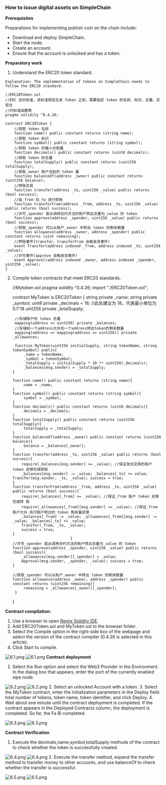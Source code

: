 
### How to issue digital assets on SimpleChain

**Prerequisites**

Preparations for implementing publish coin on the chain include:

-  Download and deploy SimpleChain.
-  Start the node.
-  Create an account.
-  Ensure that the account is unlocked and has a token.

**Preparatory work**

1. Understand the ERC20 token standard.

`Explanation: The implementation of tokens on SimpleChain needs to follow the ERC20 standard. `

    //ERC20Token.sol
    //ERC 合约标准，该标准规定在发 Token 之前，需要指定 token 的名称、标识、总量、实现合 
    //约标准函数等    
    pragma solidity ^0.4.26; 
    
    contract ERC20Token {
        //获取 token 名称
        function name() public constant returns (string name);
        //获取 token 标识
        function symbol() public constant returns (string symbol);
        //获取 token 的最小分割量
        function decimals() public constant returns (uint8 decimals);
        //获取 token 的总量
        function totalSupply() public constant returns (uint256 totalSupply);
        //获取_owner 账户当前的 token 量
        function balanceOf(address _owner) public constant returns (uint256 balance);
        //转账交易
        function transfer(address _to, uint256 _value) public returns (bool success);
        //由_from 向_to 进行转账
        function transferFrom(address _from, address _to, uint256 _value) public returns (bool success);
        //许可_spender 能从调用合约方法的账户转出总量为_value 的 token
        function approve(address _spender, uint256 _value) public returns (bool success);
        //获取_spender 可以从账户_owner 中转出 token 的剩余数量
        function allowance(address _owner, address _spender) public constant returns (uint remaining);
        //转账事件(transfer、transferFrom 会触发该事件)
        event Transfer(address indexed _from, address indexed _to, uint256 _value);
        //许可事件(approve 会触发该事件)
        event Approval(address indexed _owner, address indexed _spender, uint256 _value);
    }

2. Compile token contracts that meet ERC20 standards.

    //Mytoken.sol
    pragma solidity ^0.4.26;
    import "./ERC20Token.sol";
      
    contract MyToken is ERC20Token {
        string private _name;
        string private _symbol;
        uint8 private _decimals = 18; //此处建议为 18，代表最小单位为 0.1^18 
        uint256 private _totalSupply;

        //存储账户的 token 总量
        mapping(address => uint256) private _balances;
        //存储前一个address允许后一个address转出token的剩余数量 
        mapping(address => mapping(address => uint256)) private _allowances;

        function MyToken(uint256 initialSupply, string tokenName, string tokenSymbol) public{
            _name = tokenName;
            _symbol = tokenSymbol;
            _totalSupply = initialSupply * 10 ** uint256(_decimals);
            _balances[msg.sender] = _totalSupply;
       }

       function name() public constant returns (string name){ 
            name = _name;
       }
       function symbol() public constant returns (string symbol){ 
            symbol = _symbol;
       }
       function decimals() public constant returns (uint8 decimals){ 
            decimals = _decimals;
       }
       function totalSupply() public constant returns (uint256 totalSupply){ 
            totalSupply = _totalSupply;                
       }
       function balanceOf(address _owner) public constant returns (uint256 balance){ 
            balance = _balances[_owner];
       }
       function transfer(address _to, uint256 _value) public returns (bool success){ 
           require(_balances[msg.sender] >= _value); //保证发出交易的账户 token 足够完成转账
           _balances[msg.sender] -= _value; _balances[_to] += value; Transfer(msg.sender, _to, _value); success = true;
       }
       function transferFrom(address _from, address _to, uint256 _value) public returns (bool success){
           require(_balances[_from] >= _value); //保证_from 账户 token 足够完成转 账
           require(_allowances[_from][msg.sender] >= _value); //保证_from 账户允许 执行账户转出的 token 剩余量足够
           _balances[_from] -= _value; _allowances[_from][msg.sender] -= _value; _balances[_to] += _value;
           Transfer(_from, _to, _value);
           success = true;
       }
                                 }
       //许可_spender 能从调用合约方法的账户转出总量为_value 的 token
       function approve(address _spender, uint256 _value) public returns (bool success){
           _allowances[msg.sender][_spender] = _value; 
           Approval(msg.sender, _spender, _value); success = true;
       }
                  
       //获取_spender 可以从账户_owner 中转出 token 的剩余数量
       function allowance(address _owner, address _spender) public constant returns (uint256 remaining){
            remaining = _allowances[_owner][_spender]; 
        }
    }

 **Contract compilation:**

1. Use a browser to open [Remix Solidity IDE](http://remix.sipc.vip/).
2. Add ERC20Token.sol and MyToken.sol to the browser folder.
3. Select the Compile option in the right-side box of the webpage and select the version of the contract compiler (0.4.26 is selected in this article).
4. Click Start to compile.

![6.1.png](https://i.loli.net/2020/05/07/DbgwWI8Yztu7Unx.png)
![6.1.png](1.png)
**Contract deployment**

1. Select the Run option and select the Web3 Provider in the Environment. In the dialog box that appears, enter the port of the currently enabled sipe node.

![6.2.png](https://i.loli.net/2020/05/07/umSzyZqigevbMxY.png)
![6.2.png](2.png)
2. Select an unlocked Account with a token.
3. Select the MyToken contract, enter the initialization parameters in the Deploy field: total number of tokens, token name, token identifier, and click Deploy.
4. Wait about one minute until the contract deployment is completed. If the contract appears in the Deployed Contracts column, the deployment is completed. So far, the Fa Bi completed.

![6.3.png](https://i.loli.net/2020/05/07/sJiXawq9SDo7Gl6.png)
![6.3.png](3.png)
    
**Contract Verification**

1. Execute the decimals,name,symbol,totalSupply methods of the contract to check whether the token is successfully created.

![6.4.png](https://i.loli.net/2020/05/07/ltjSce5JfPLDqxI.png)
![6.4.png](4.png)
2. Execute the transfer method, expand the transfer method to transfer money to other accounts, and use balanceOf to check whether the transfer is successful.

![6.5.png](https://i.loli.net/2020/05/07/NblfOHyevhS3kDr.png)
![6.5.png](5.png)




